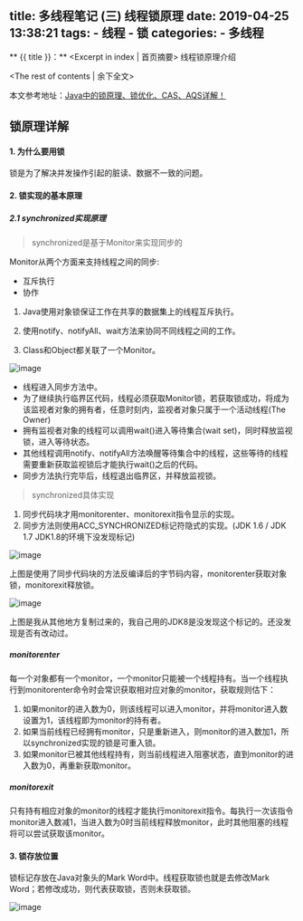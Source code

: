 title: 多线程笔记 (三) 线程锁原理
date: 2019-04-25 13:38:21
tags: 
	- 线程
	- 锁
categories:
	- 多线程  
---
** {{ title }}：** <Excerpt in index | 首页摘要>
线程锁原理介绍
<!-- more -->
<The rest of contents | 余下全文>

本文参考地址：[Java中的锁原理、锁优化、CAS、AQS详解！](http://cmsblogs.com/?p=4586)

## 锁原理详解

#### 1. 为什么要用锁

锁是为了解决并发操作引起的脏读、数据不一致的问题。

#### 2. 锁实现的基本原理

##### 	2.1 synchronized实现原理

> synchronized是基于Monitor来实现同步的

Monitor从两个方面来支持线程之间的同步:

- 互斥执行
- 协作

1. Java使用对象锁保证工作在共享的数据集上的线程互斥执行。

2. 使用notify、notifyAll、wait方法来协同不同线程之间的工作。

3. Class和Object都关联了一个Monitor。


![image](https://note.youdao.com/yws/public/resource/c01fb72f8314113c30527fd0d287849b/xmlnote/9DA0D191938C4895ADEF11EBE5B8789C/11377)

- 线程进入同步方法中。
- 为了继续执行临界区代码，线程必须获取Monitor锁，若获取锁成功，将成为该监视者对象的拥有者，任意时刻内，监视者对象只属于一个活动线程(The Owner)
- 拥有监视者对象的线程可以调用wait()进入等待集合(wait set)，同时释放监视锁，进入等待状态。
- 其他线程调用notify、notifyAll方法唤醒等待集合中的线程，这些等待的线程需要重新获取监视锁后才能执行wait()之后的代码。
- 同步方法执行完毕后，线程退出临界区，并释放监视锁。

> synchronized具体实现

1. 同步代码块才用monitorenter、monitorexit指令显示的实现。
2. 同步方法则使用ACC_SYNCHRONIZED标记符隐式的实现。(JDK 1.6 / JDK 1.7  JDK1.8的环境下没发现标记)

![image](https://note.youdao.com/yws/public/resource/c01fb72f8314113c30527fd0d287849b/xmlnote/9A1CC714D7B3466E86CA2829E319754C/11384)

上图是使用了同步代码块的方法反编译后的字节码内容，monitorenter获取对象锁，monitorexit释放锁。

![image](https://note.youdao.com/yws/public/resource/c01fb72f8314113c30527fd0d287849b/xmlnote/14AE75F3FA674E62B629247A3D05E2A1/11382)

上图是我从其他地方复制过来的，我自己用的JDK8是没发现这个标记的。还没发现是否有改动过。

##### monitorenter

每一个对象都有一个monitor，一个monitor只能被一个线程持有。当一个线程执行到monitorenter命令时会常识获取相对应对象的monitor，获取规则估下：

1. 如果monitor的进入数为0，则该线程可以进入monitor，并将monitor进入数设置为1，该线程即为monitor的持有者。
2. 如果当前线程已经拥有monitor，只是重新进入，则monitor的进入数加1，所以synchronized实现的锁是可重入锁。
3. 如果monitor已被其他线程持有，则当前线程进入阻塞状态，直到monitor的进入数为0，再重新获取monitor。

##### monitorexit

只有持有相应对象的monitor的线程才能执行monitorexit指令。每执行一次该指令monitor进入数减1，当进入数为0时当前线程释放monitor，此时其他阻塞的线程将可以尝试获取该monitor。

#### 3. 锁存放位置

锁标记存放在Java对象头的Mark Word中。线程获取锁也就是去修改Mark Word；若修改成功，则代表获取锁，否则未获取锁。

![image](https://note.youdao.com/yws/public/resource/c01fb72f8314113c30527fd0d287849b/xmlnote/E51C96AE0A84432BB74986BEBB746FBB/11386)

